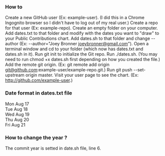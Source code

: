 ### How to
Create a new GitHub user (Ex: example-user). (I did this in a Chrome Ingognito browser so I didn't have to log out of my real user.)
Create a repo for that user (Ex: example-repo).
Create an empty folder on your computer.
Add dates.txt to that folder and modify with the dates you want to "draw" to your Public Contributions chart.
Add dates.sh to that folder and change --author (Ex: --author="Joey Bronner <joeybronner@gmail.com>").
Open a terminal window and cd to your folder (which now has dates.txt and dates.sh in it).
Run git init to initialize the Git repo.
Run ./dates.sh. (You may need to run chmod +x dates.sh first depending on how you created the file.)
Add the remote git origin. (Ex: git remote add origin git@github.com:example-user/example-repo.git.)
Run git push --set-upstream origin master.
Visit your user page to see the chart. (Ex: http://github.com/example-user.)

### Date format in dates.txt file
Mon Aug 17  
Tue Aug 18  
Wed Aug 19  
Thu Aug 20  
Fri Aug 21 

### How to change the year ?
The commit year is setted in date.sh file, line 6.  

 